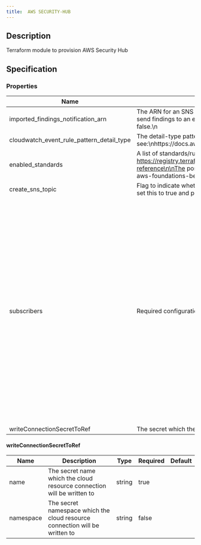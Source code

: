 ```yaml
---
title:  AWS SECURITY-HUB
---
```


## Description

Terraform module to provision AWS Security Hub

## Specification


### Properties

 Name | Description | Type | Required | Default 
 ------------ | ------------- | ------------- | ------------- | ------------- 
 imported_findings_notification_arn | The ARN for an SNS topic to send findings notifications to. This is only used if create_sns_topic is false.\n\nIf you want to send findings to an existing SNS topic, set the value of this to the ARN of the existing topic and set \ncreate_sns_topic to false.\n | string | false |  
 cloudwatch_event_rule_pattern_detail_type | The detail-type pattern used to match events that will be sent to SNS. \n\nFor more information, see:\nhttps://docs.aws.amazon.com/AmazonCloudWatch/latest/events/CloudWatchEventsandEventPatterns.html\n | string | false |  
 enabled_standards | A list of standards/rulesets to enable\n\nSee https://registry.terraform.io/providers/hashicorp/aws/latest/docs/resources/securityhub_standards_subscription#argument-reference\n\nThe possible values are:\n\n  - standards/aws-foundational-security-best-practices/v/1.0.0\n  - ruleset/cis-aws-foundations-benchmark/v/1.2.0\n  - standards/pci-dss/v/3.2.1\n | list(any) | false |  
 create_sns_topic | Flag to indicate whether an SNS topic should be created for notifications\n\nIf you want to send findings to a new SNS topic, set this to true and provide a valid configuration for subscribers\n | bool | false |  
 subscribers | Required configuration for subscibres to SNS topic. | map(object({\n    protocol = string\n    # The protocol to use. The possible values for this are: sqs, sms, lambda, application. (http or https are partially supported, see below) (email is an option but is unsupported, see below).\n    endpoint = string\n    # The endpoint to send data to, the contents will vary with the protocol. (see below for more information)\n    endpoint_auto_confirms = bool\n    # Boolean indicating whether the end point is capable of auto confirming subscription e.g., PagerDuty (default is false)\n    raw_message_delivery = bool\n    # Boolean indicating whether or not to enable raw message delivery (the original message is directly passed, not wrapped in JSON with the original message in the message property) (default is false)\n  })) | false |  
 writeConnectionSecretToRef | The secret which the cloud resource connection will be written to | [writeConnectionSecretToRef](#writeConnectionSecretToRef) | false |  


#### writeConnectionSecretToRef

 Name | Description | Type | Required | Default 
 ------------ | ------------- | ------------- | ------------- | ------------- 
 name | The secret name which the cloud resource connection will be written to | string | true |  
 namespace | The secret namespace which the cloud resource connection will be written to | string | false |  
